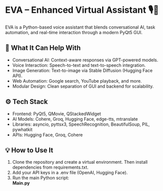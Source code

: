 # EVA – Enhanced Virtual Assistant 🎙🧠

EVA is a Python-based voice assistant that blends conversational AI, task automation, and real-time interaction through a modern PyQt5 GUI.

## 🚀 What It Can Help With

- Conversational AI: Context-aware responses via GPT-powered models.
- Voice Interaction: Speech-to-text and text-to-speech integration.
- Image Generation: Text-to-image via Stable Diffusion (Hugging Face API).
- Web Automation: Google search, YouTube playback, and more.
- Modular Design: Clean separation of GUI and backend for scalability.

## ⚙️ Tech Stack

- Frontend: PyQt5, QMovie, QStackedWidget  
- AI Models: Cohere, Groq, Hugging Face, edge-tts, mtranslate  
- Libraries: asyncio, pyttsx3, SpeechRecognition, BeautifulSoup, PIL, pywhatkit  
- APIs: Hugging Face, Groq, Cohere  

## 💡 How to Use It

1. Clone the repository and create a virtual environment. Then install dependencies from requirements.txt.
2. Add your API keys in a .env file (OpenAI, Hugging Face).
3. Run the main Python script:  
    **Main.py**                                                                     
